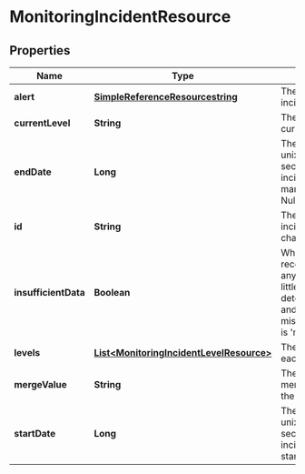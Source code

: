 
# MonitoringIncidentResource

## Properties
Name | Type | Description | Notes
------------ | ------------- | ------------- | -------------
**alert** | [**SimpleReferenceResourcestring**](SimpleReferenceResourcestring.md) | The alert this incident is for | 
**currentLevel** | **String** | The name of the current alert level | 
**endDate** | **Long** | The endDate as a unix timestamp in seconds the incident was manually ended. Null if still open |  [optional]
**id** | **String** | The id of the incident. Cannot be changed | 
**insufficientData** | **Boolean** | Whether the most recent check for any level had too little data to determine status, and alert level missing_data_policy is &#39;missing&#39; |  [optional]
**levels** | [**List&lt;MonitoringIncidentLevelResource&gt;**](MonitoringIncidentLevelResource.md) | The statuses of each level | 
**mergeValue** | **String** | The value of the merge_label from the alert |  [optional]
**startDate** | **Long** | The startDate as a unix timestamp in seconds the incident first started |  [optional]



